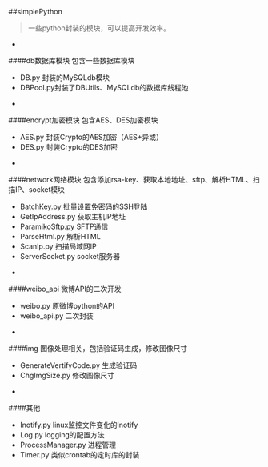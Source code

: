 ##simplePython

>一些python封装的模块，可以提高开发效率。

-
####db数据库模块
包含一些数据库模块

* DB.py 封装的MySQLdb模块
* DBPool.py封装了DBUtils、MySQLdb的数据库线程池

-
####encrypt加密模块
包含AES、DES加密模块

* AES.py 封装Crypto的AES加密（AES+异或）
* DES.py 封装Crypto的DES加密

-
####network网络模块
包含添加rsa-key、获取本地地址、sftp、解析HTML、扫描IP、socket模块

* BatchKey.py 批量设置免密码的SSH登陆
* GetIpAddress.py 获取主机IP地址
* ParamikoSftp.py SFTP通信
* ParseHtml.py 解析HTML
* ScanIp.py 扫描局域网IP
* ServerSocket.py socket服务器

-
####weibo_api
微博API的二次开发

* weibo.py 原微博python的API
* weibo_api.py 二次封装

-
####img
图像处理相关，包括验证码生成，修改图像尺寸

* GenerateVertifyCode.py 生成验证码
* ChgImgSize.py 修改图像尺寸

-
####其他

* Inotify.py linux监控文件变化的inotify
* Log.py logging的配置方法
* ProcessManager.py 进程管理
* Timer.py 类似crontab的定时库的封装

